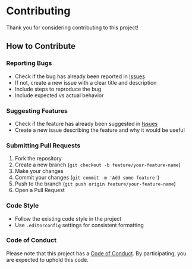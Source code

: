 # Contributing

Thank you for considering contributing to this project!

## How to Contribute

### Reporting Bugs

- Check if the bug has already been reported in [Issues](../../issues)
- If not, create a new issue with a clear title and description
- Include steps to reproduce the bug
- Include expected vs actual behavior

### Suggesting Features

- Check if the feature has already been suggested in [Issues](../../issues)
- Create a new issue describing the feature and why it would be useful

### Submitting Pull Requests

1. Fork the repository
2. Create a new branch (`git checkout -b feature/your-feature-name`)
3. Make your changes
4. Commit your changes (`git commit -m 'Add some feature'`)
5. Push to the branch (`git push origin feature/your-feature-name`)
6. Open a Pull Request

### Code Style

- Follow the existing code style in the project
- Use `.editorconfig` settings for consistent formatting

### Code of Conduct

Please note that this project has a [Code of Conduct](CODE_OF_CONDUCT.md). By participating, you are expected to uphold this code.
